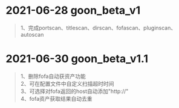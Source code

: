 # 2021-06-28 goon_beta_v1
> 1、完成portscan、titlescan、dirscan、fofascan、pluginscan、autoscan

# 2021-06-30 goon_beta_v1.1
> 1、删除fofa自动获资产功能  
> 2、可在配置文件中自定义扫描超时时间  
> 3、可选择对fofa返回的host自动添加"http://"  
> 4、fofa资产获取结果自动去重  
